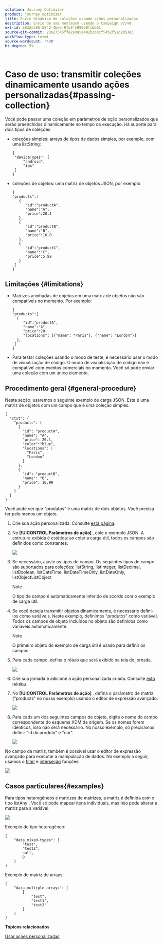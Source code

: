 ```yaml
---
solution: Journey Optimizer
product: journey optimizer
title: Envio dinâmico de coleções usando ações personalizadas
description: Envio de uma mensagem usando o Campaign v7/v8
exl-id: 8832d306-5842-4be5-9fb9-509050fcbb01
source-git-commit: 23627545ffe290a5a482b3cecf54b2f51d2053e3
workflow-type: tm+mt
source-wordcount: '430'
ht-degree: 5%

---
```



# Caso de uso: transmitir coleções dinamicamente usando ações personalizadas{#passing-collection}

Você pode passar uma coleção em parâmetros de ação personalizados que serão preenchidos dinamicamente no tempo de execução. Há suporte para dois tipos de coleções:

* coleções simples: arrays de tipos de dados simples, por exemplo, com uma listString:

   ```
   {
    "deviceTypes": [
        "android",
        "ios"
    ]
   }
   ```

* coleções de objetos: uma matriz de objetos JSON, por exemplo:

   ```
   {
   "products":[
      {
         "id":"productA",
         "name":"A",
         "price":20.1
      },
      {
         "id":"productB",
         "name":"B",
         "price":10.0
      },
      {
         "id":"productC",
         "name":"C",
         "price":5.99
      }
    ]
   }
   ```

## Limitações {#limitations}

* Matrizes aninhadas de objetos em uma matriz de objetos não são compatíveis no momento. Por exemplo:

   ```
   {
   "products":[
     {
        "id":"productA",
        "name":"A",
        "price":20,
        "locations": [{"name": "Paris"}, {"name": "London"}]
     },
    ]
   }
   ```

* Para testar coleções usando o modo de teste, é necessário usar o modo de visualização de código. O modo de visualização de código não é compatível com eventos comerciais no momento. Você só pode enviar uma coleção com um único elemento.

## Procedimento geral {#general-procedure}

Nesta seção, usaremos o seguinte exemplo de carga JSON. Esta é uma matriz de objetos com um campo que é uma coleção simples.

```
{
  "ctxt": {
    "products": [
      {
        "id": "productA",
        "name": "A",
        "price": 20.1,
        "color":"blue",
        "locations": [
          "Paris",
          "London"
        ]
      },
      {
        "id": "productB",
        "name": "B",
        "price": 10.99
      }
    ]
  }
}
```

Você pode ver que &quot;produtos&quot; é uma matriz de dois objetos. Você precisa ter pelo menos um objeto.

1. Crie sua ação personalizada. Consulte [esta página](../action/about-custom-action-configuration.md).

1. No **[!UICONTROL Parâmetros de ação]** , cole o exemplo JSON. A estrutura exibida é estática: ao colar a carga útil, todos os campos são definidos como constantes.

   ![](assets/uc-collection-1.png)

1. Se necessário, ajuste os tipos de campo. Os seguintes tipos de campo são suportados para coleções: listString, listInteger, listDecimal, listBoolean, listDateTime, listDateTimeOnly, listDateOnly, listObjectListObject

   >[!NOTE]
   >
   >O tipo de campo é automaticamente inferido de acordo com o exemplo de carga útil.

1. Se você deseja transmitir objetos dinamicamente, é necessário defini-los como variáveis. Neste exemplo, definimos &quot;produtos&quot; como variável. Todos os campos de objeto incluídos no objeto são definidos como variáveis automaticamente.

   >[!NOTE]
   >
   >O primeiro objeto do exemplo de carga útil é usado para definir os campos.

1. Para cada campo, defina o rótulo que será exibido na tela de jornada.

   ![](assets/uc-collection-2.png)

1. Crie sua jornada e adicione a ação personalizada criada. Consulte [esta página](../building-journeys/using-custom-actions.md).

1. No **[!UICONTROL Parâmetros de ação]** , defina o parâmetro de matriz (&quot;products&quot; no nosso exemplo) usando o editor de expressão avançado.

   ![](assets/uc-collection-3.png)

1. Para cada um dos seguintes campos de objeto, digite o nome do campo correspondente do esquema XDM de origem. Se os nomes forem idênticos, isso não será necessário. No nosso exemplo, só precisamos definir &quot;id do produto&quot; e &quot;cor&quot;.

   ![](assets/uc-collection-4.png)

No campo da matriz, também é possível usar o editor de expressão avançado para executar a manipulação de dados. No exemplo a seguir, usamos o [filter](functions/functionfilter.md) e [interseção](functions/functionintersect.md) funções:

![](assets/uc-collection-5.png)

## Casos particulares{#examples}

Para tipos heterogêneos e matrizes de matrizes, a matriz é definida com o tipo listAny . Você só pode mapear itens individuais, mas não pode alterar a matriz para a variável.

![](assets/uc-collection-heterogeneous.png)

Exemplo de tipo heterogêneo:

```
{
    "data_mixed-types": [
        "test",
        "test2",
        null,
        0
    ]
}
```

Exemplo de matriz de arrays:

```
{
    "data_multiple-arrays": [
        [
            "test",
            "test1",
            "test2"
        ]
    ]
}
```

**Tópicos relacionados**

[Usar ações personalizadas](../building-journeys/using-custom-actions.md)
